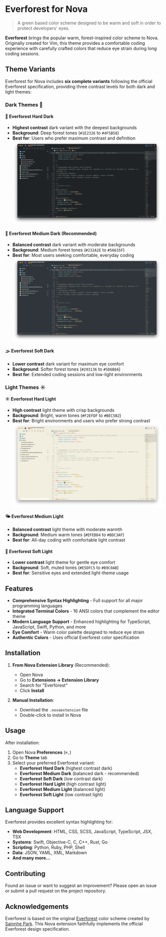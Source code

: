 # Everforest for Nova

> A green based color scheme designed to be warm and soft in order to protect developers' eyes.

**Everforest** brings the popular warm, forest-inspired color scheme to Nova. Originally created for Vim, this theme provides a comfortable coding experience with carefully crafted colors that reduce eye strain during long coding sessions.

## Theme Variants

Everforest for Nova includes **six complete variants** following the official Everforest specification, providing three contrast levels for both dark and light themes:

### Dark Themes 🌙

#### 🌲 **Everforest Hard Dark**
- **Highest contrast** dark variant with the deepest backgrounds
- **Background**: Deep forest tones (`#1E2326` to `#4F5B58`)
- **Best for**: Users who prefer maximum contrast and definition
![Everforest Hard](Images/screenshots/Everforest%20Hard.png)

#### 🍃 **Everforest Medium Dark** (Recommended)
- **Balanced contrast** dark variant with moderate backgrounds
- **Background**: Medium forest tones (`#232A2E` to `#56635F`)
- **Best for**: Most users seeking comfortable, everyday coding
![Everforest Medium](Images/screenshots/Everforest%20Medium.png)

#### 🌫️ **Everforest Soft Dark**
- **Lower contrast** dark variant for maximum eye comfort
- **Background**: Softer forest tones (`#293136` to `#5D6B66`)
- **Best for**: Extended coding sessions and low-light environments

### Light Themes ☀️

#### ☀️ **Everforest Hard Light**
- **High contrast** light theme with crisp backgrounds
- **Background**: Bright, warm tones (`#F2EFDF` to `#BEC5B2`)
- **Best for**: Bright environments and users who prefer strong contrast
![Everforest Soft](Images/screenshots/Everforst%20Soft.png)

#### 🌤️ **Everforest Medium Light**
- **Balanced contrast** light theme with moderate warmth
- **Background**: Medium warm tones (`#EFEBD4` to `#BDC3AF`)
- **Best for**: All-day coding with comfortable light contrast

#### 🌅 **Everforest Soft Light**
- **Lower contrast** light theme for gentle eye comfort
- **Background**: Soft, muted tones (`#E5DFC5` to `#B9C0AB`)
- **Best for**: Sensitive eyes and extended light-theme usage

## Features

- **Comprehensive Syntax Highlighting** - Full support for all major programming languages
- **Integrated Terminal Colors** - 16 ANSI colors that complement the editor theme
- **Modern Language Support** - Enhanced highlighting for TypeScript, JavaScript, Swift, Python, and more
- **Eye Comfort** - Warm color palette designed to reduce eye strain
- **Authentic Colors** - Uses official Everforest color specification

## Installation

1. **From Nova Extension Library** (Recommended):
   - Open Nova
   - Go to **Extensions → Extension Library**
   - Search for "Everforest"
   - Click **Install**

2. **Manual Installation**:
   - Download the `.novaextension` file
   - Double-click to install in Nova

## Usage

After installation:

1. Open Nova **Preferences** (`⌘,`)
2. Go to **Theme** tab
3. Select your preferred Everforest variant:
   - **Everforest Hard Dark** (highest contrast dark)
   - **Everforest Medium Dark** (balanced dark - recommended)
   - **Everforest Soft Dark** (low contrast dark)
   - **Everforest Hard Light** (high contrast light)
   - **Everforest Medium Light** (balanced light)
   - **Everforest Soft Light** (low contrast light)

## Language Support

Everforest provides excellent syntax highlighting for:

- **Web Development**: HTML, CSS, SCSS, JavaScript, TypeScript, JSX, TSX
- **Systems**: Swift, Objective-C, C, C++, Rust, Go
- **Scripting**: Python, Ruby, PHP, Shell
- **Data**: JSON, YAML, XML, Markdown
- **And many more...**

## Contributing

Found an issue or want to suggest an improvement? Please open an issue or submit a pull request on the project repository.

## Acknowledgements

Everforest is based on the original [Everforest](https://github.com/sainnhe/everforest) color scheme created by [Sainnhe Park](https://github.com/sainnhe). This Nova extension faithfully implements the official Everforest design specification.
